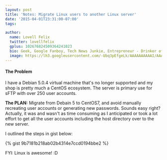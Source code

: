 ```yaml
---
layout: post
title: 'Notes: Migrate Linux users to another Linux server'
date: '2015-04-01T23:31:00-07:00'
tags:

author:
  name: Lovell Felix
  twitter: lovellfelix
  gplus: 102676824509364241023
  bio: Geek, Google Fanboy, Tech News Junkie, Entrepreneur - Drinker of tea :)
  image: https://lh3.googleusercontent.com/-Ubq3pEfgeLk/AAAAAAAAAAI/AAAAAAAAOvs/nGutWDQ5OGc/s120-c/photo.jpg.png
---
```


<div class="alert-message alert-message-danger">
  <h4>The Problem</h4>
  <p>I have a Debian 5.0.4 virtual machine that's no longer supported and my shop is pretty much a CentOS ecosystem. The server is primary use for sFTP with over 250 user accounts.</p>
</div>

**The PLAN:** Migrate from Debain 5 to CentOS7, and avoid manually recreating user accounts or generating new passwords. Sounds easy right? Actually, it was and wasn't as time consuming as I anticipated or took a lot effort to get all the user accounts including the host directory over to the new server.

I outlined the steps in gist below:

{% gist 9b7181b218ab02b4314e7ccd0194bbe2 %}

FYI: Linux is awesome! :D
